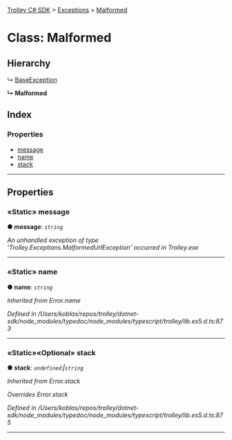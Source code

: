 [Trolley C# SDK](../README.md) > [Exceptions](../modules/exceptions.md) > [Malformed](../classes/exceptions.malformed.md)



# Class: Malformed

## Hierarchy


↳  [BaseException](exceptions.baseexception.md)

**↳ Malformed**







## Index

### Properties

* [message](exceptions.malformed.md#message)
* [name](exceptions.malformed.md#name)
* [stack](exceptions.malformed.md#stack)



---
## Properties
<a id="message"></a>

### «Static» message

**●  message**:  *`string`* 


*An unhandled exception of type 'Trolley.Exceptions.MalformedUrlException' occurred in Trolley.exe*





___

<a id="name"></a>

### «Static» name

**●  name**:  *`string`* 

*Inherited from Error.name*

*Defined in /Users/koblas/repos/trolley/dotnet-sdk/node_modules/typedoc/node_modules/typescript/trolley/lib.es5.d.ts:873*





___

<a id="stack"></a>

### «Static»«Optional» stack

**●  stack**:  *`undefined`⎮`string`* 

*Inherited from Error.stack*

*Overrides Error.stack*

*Defined in /Users/koblas/repos/trolley/dotnet-sdk/node_modules/typedoc/node_modules/typescript/trolley/lib.es5.d.ts:875*





___


